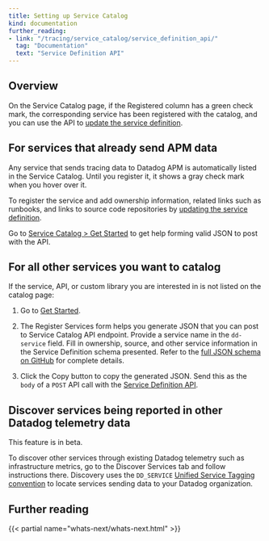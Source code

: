 ```yaml
---
title: Setting up Service Catalog
kind: documentation
further_reading:
- link: "/tracing/service_catalog/service_definition_api/"
  tag: "Documentation"
  text: "Service Definition API"
---
```


## Overview

On the Service Catalog page, if the Registered column has a green check mark, the corresponding service has been registered with the catalog, and you can use the API to [update the service definition][1]. 

## For services that already send APM data

Any service that sends tracing data to Datadog APM is automatically listed in the Service Catalog. Until you register it, it shows a gray check mark when you hover over it.

To register the service and add ownership information, related links such as runbooks, and links to source code repositories by [updating the service definition][1].

Go to [Service Catalog > Get Started][2] to get help forming valid JSON to post with the API.

## For all other services you want to catalog

If the service, API, or custom library you are interested in is not listed on the catalog page:

1. Go to [Get Started][2].

2. The Register Services form helps you generate JSON that you can post to Service Catalog API endpoint. Provide a service name in the `dd-service` field. Fill in ownership, source, and other service information in the Service Definition schema presented. Refer to the [full JSON schema on GitHub][3] for complete details.

3. Click the Copy button to copy the generated JSON. Send this as the `body` of a `POST` API call with the [Service Definition API][1].


## Discover services being reported in other Datadog telemetry data

<div class="alert alert-warning">This feature is in beta.</div>

To discover other services through existing Datadog telemetry such as infrastructure metrics, go to the Discover Services tab and follow instructions there. Discovery uses the `DD_SERVICE` [Unified Service Tagging convention][4] to locate services sending data to your Datadog organization.

## Further reading

{{< partial name="whats-next/whats-next.html" >}}

[1]: /tracing/service_catalog/service_definition_api/
[2]: https://app.datadoghq.com/services/setup
[3]: https://github.com/DataDog/schema/blob/main/service-catalog/v2/schema.json
[4]: /getting_started/tagging/unified_service_tagging

